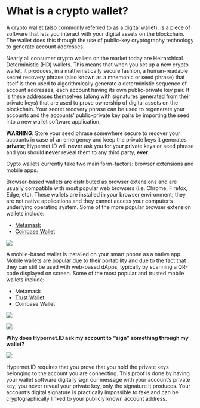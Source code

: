 # What is a crypto wallet?

A crypto wallet (also commonly referred to as a digital wallet), is a piece of software that lets you interact with your digital assets on the blockchain. The wallet does this through the use of public-key cryptography technology to generate account addresses.

Nearly all consumer crypto wallets on the market today are Heirarchical Deterministic (HD) wallets. This means that when you set up a new crypto wallet, it produces, in a mathematically secure fashion, a human-readable secret recovery phrase (also known as a mnemonic or seed phrase) that itself is then used to algorithmically generate a deterministic sequence of account addresses, each account having its own public-private key pair. It is these addresses themselves (along with signatures generated from their private keys) that are used to prove ownership of digital assets on the blockchain. Your secret recovery phrase can be used to regenerate your accounts and the accounts’ public-private key pairs by importing the seed into a new wallet software application.

**WARNING**: Store your seed phrase somewhere secure to recover your accounts in case of an emergency and keep the private keys it generates **private**; Hypernet.ID will **never** ask you for your private keys or seed phrase and you should **never** reveal them to any third party, **ever**.

Cypto wallets currently take two main form-factors: browser extensions and mobile apps.

Browser-based wallets are distributed as browser extensions and are usually compatible with most popular web browsers (i.e. Chrome, Firefox, Edge, etc). These wallets are installed in your browser environment; they are not native applications and they cannot access your computer’s underlying operating system. Some of the more popular browser extension wallets include:

* [Metamask](https://metamask.io)
* [Coinbase Wallet](https://wallet.coinbase.com)

![](https://paper-attachments.dropbox.com/s\_AEFE60B34D5410D0B0116C7A25499E964588F53C8AC0F54224AF5B2651B003D4\_1637454054285\_Hypernet-ID-Install-Metamask.gif)

A mobile-based wallet is installed on your smart phone as a native app. Mobile wallets are popular due to their portability and due to the fact that they can still be used with web-based dApps, typically by scanning a QR-code displayed on screen. Some of the most popular and trusted mobile wallets include:

* Metamask
* [Trust Wallet](https://trustwallet.com)
* Coinbase Wallet

![](https://paper-attachments.dropbox.com/s\_AEFE60B34D5410D0B0116C7A25499E964588F53C8AC0F54224AF5B2651B003D4\_1637455824072\_Hypernet-ID-web-browser-wallet-connect.gif)

![](https://paper-attachments.dropbox.com/s\_AEFE60B34D5410D0B0116C7A25499E964588F53C8AC0F54224AF5B2651B003D4\_1637460973079\_Hypernet-ID-wallet-connect.gif)

**Why does Hypernet.ID ask my account to** **“sign”** **something through my wallet?**

![](https://paper-attachments.dropbox.com/s\_AEFE60B34D5410D0B0116C7A25499E964588F53C8AC0F54224AF5B2651B003D4\_1637445802173\_image.png)

Hypernet.ID requires that you prove that you hold the private keys belonging to the account you are connecting. This proof is done by having your wallet software digitally sign our message with your account’s private key; you never reveal your private key, only the signature it produces. Your account’s digital signature is practically impossible to fake and can be cryptographically linked to your publicly known account address.
